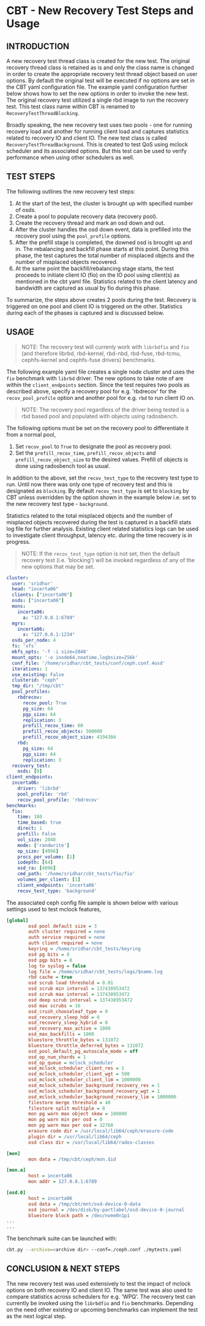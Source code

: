 # CBT - New Recovery Test Steps and Usage

## INTRODUCTION
A new recovery test thread class is created for the new test. The original recovery thread class is retained as is and only the class name is changed in order to create the appropriate recovery test thread object based on user options. By default the original test will be executed if no options are set in the CBT yaml configuration file. The example yaml configuration further below shows how to set the new options in order to invoke the new test. The original recovery test utilized a single rbd image to run the recovery test. This test class name within CBT is renamed to `RecoveryTestThreadBlocking`.

Broadly speaking, the new recovery test uses two pools - one for running recovery load and another for running client load and captures statistics related to recovery IO and client IO. The new test class is called `RecoveryTestThreadBackground`. This is created to test QoS using mclock scheduler and its associated options. But this test can be used to verify performance when using other schedulers as well.

## TEST STEPS

The following outlines the new recovery test steps:

 1. At the start of the test, the cluster is brought up with specified number of osds.
 2. Create a pool to populate recovery data (recovery pool).
 3. Create the recovery thread and mark an osd down and out.
 4. After the cluster handles the osd down event, data is prefilled into the recovery pool using the `pool_profile` options.
 5. After the prefill stage is completed, the downed osd is brought up and in. The rebalancing and backfill phase starts at this point. During this phase, the test captures the total number of misplaced objects and the number of misplaced objects recovered.
 6. At the same point the backfill/rebalancing stage starts, the test proceeds to initiate client IO (fio) on the IO pool using client(s) as mentioned in the cbt yaml file. Statistics related to the client latency and bandwidth are captured as usual by fio during this phase.

To summarize, the steps above creates 2 pools during the test. Recovery is triggered on one pool and client IO is triggered on the other. Statistics during each of the phases is captured and is discussed below.

## USAGE

> NOTE: The recovery test will currenly work with `librbdfio` and `fio` (and therefore librbd, rbd-kernel, rbd-nbd, rbd-fuse, rbd-tcmu, cephfs-kernel and cephfs-fuse drivers) benchmarks.

The following example yaml file creates a single node cluster and uses the `fio` benchmark with `librbd` driver. The new options to take note of are within the `client_endpoints` section. Since the test requires two pools as described above, specify a recovery pool for e.g. 'rbdrecov' for the `recov_pool_profile` option and another pool for e.g. `rbd` to run client IO on.

> NOTE: The recovery pool regardless of the driver being tested is a rbd based pool and populated with objects using radosbench.

The following options must be set on the recovery pool to differentiate it from a normal pool,
1. Set `recov_pool` to `True` to designate the pool as recovery pool.
2. Set the `prefill_recov_time`, `prefill_recov_objects` and `prefill_recov_object_size` to the desired values. Prefill of objects is done using radosbench tool as usual.

In addition to the above, set the `recov_test_type` to the recovery test type to run. Until now there was only one type of recovery test and this is designated as `blocking`. By default `recov_test_type` is set to `blocking` by CBT unless overridden by the option shown in the example below i.e. set to the new recovery test type - `background`.

Statistics related to the total misplaced objects and the number of misplaced objects recovered during the test is captured in a backfill stats log file for further analysis. Existing client related statistics logs can be used to investigate client throughput, latency etc. during the time recovery is in progress.

> NOTE: If the `recov_test_type` option is not set, then the default recovery test (i.e. 'blocking') will be invoked regardless of any of the new options that may be set.

```yaml
cluster:
  user: 'sridhar'
  head: "incerta06"
  clients: ["incerta06"]
  osds: ["incerta06"]
  mons:
    incerta06:
      a: "127.0.0.1:6789"
  mgrs:
    incerta06:
      x: "127.0.0.1:1234"
  osds_per_node: 4
  fs: 'xfs'
  mkfs_opts: '-f -i size=2048'
  mount_opts: '-o inode64,noatime,logbsize=256k'
  conf_file: '/home/sridhar/cbt_tests/conf/ceph.conf.4osd'
  iterations: 1
  use_existing: False
  clusterid: "ceph"
  tmp_dir: "/tmp/cbt"
  pool_profiles:
    rbdrecov:
      recov_pool: True
      pg_size: 64
      pgp_size: 64
      replication: 3
      prefill_recov_time: 60
      prefill_recov_objects: 500000
      prefill_recov_object_size: 4194304
    rbd:
      pg_size: 64
      pgp_size: 64
      replication: 3
  recovery_test:
    osds: [0]
client_endpoints:
  incerta06:
    driver: 'librbd'
    pool_profile: 'rbd'
    recov_pool_profile: 'rbdrecov'
benchmarks:
  fio:
    time: 180
    time_based: true
    direct: 1
    prefill: False
    vol_size: 2048
    mode: ['randwrite']
    op_size: [4096]
    procs_per_volume: [1]
    iodepth: [64]
    osd_ra: [4096]
    cmd_path: '/home/sridhar/cbt_tests/fio/fio'
    volumes_per_client: [1]
    client_endpoints: 'incerta06'
    recov_test_type: 'background'
```

The associated ceph config file sample is shown below with various settings used to test mclock features,

```ini
[global]
        osd pool default size = 3
        auth cluster required = none
        auth service required = none
        auth client required = none
        keyring = /home/sridhar/cbt_tests/keyring
        osd pg bits = 8
        osd pgp bits = 8
        log to syslog = false
        log file = /home/sridhar/cbt_tests/logs/$name.log
        rbd cache = true
        osd scrub load threshold = 0.01
        osd scrub min interval = 137438953472
        osd scrub max interval = 137438953472
        osd deep scrub interval = 137438953472
        osd max scrubs = 16
        osd_crush_chooseleaf_type = 0
        osd_recovery_sleep_hdd = 0
        osd_recovery_sleep_hybrid = 0
        osd_recovery_max_active = 1000
        osd_max_backfills = 1000
        bluestore_throttle_bytes = 131072
        bluestore_throttle_deferred_bytes = 131072
        osd_pool_default_pg_autoscale_mode = off
        osd_op_num_shards = 1
        osd_op_queue = mclock_scheduler
        osd_mclock_scheduler_client_res = 1
        osd_mclock_scheduler_client_wgt = 500
        osd_mclock_scheduler_client_lim = 1000000
        osd_mclock_scheduler_background_recovery_res = 1
        osd_mclock_scheduler_background_recovery_wgt = 1
        osd_mclock_scheduler_background_recovery_lim = 1000000
        filestore merge threshold = 40
        filestore split multiple = 8
        mon pg warn max object skew = 100000
        mon pg warn min per osd = 0
        mon pg warn max per osd = 32768
        erasure code dir = /usr/local/lib64/ceph/erasure-code
        plugin dir = /usr/local/lib64/ceph
        osd class dir = /usr/local/lib64/rados-classes

[mon]
        mon data = /tmp/cbt/ceph/mon.$id

[mon.a]
        host = incerta06
        mon addr = 127.0.0.1:6789

[osd.0]
        host = incerta06
        osd data = /tmp/cbt/mnt/osd-device-0-data
        osd journal = /dev/disk/by-partlabel/osd-device-0-journal
        bluestore block path = /dev/nvme0n1p1
...
...
```

The benchmark suite can be launched with:

```bash
cbt.py --archive=<archive dir> --conf=./ceph.conf ./mytests.yaml
```

## CONCLUSION & NEXT STEPS

The new recovery test was used extensively to test the impact of mclock options on both recovery IO and client IO. The same test was also used to compare statistics across schedulers for e.g. 'WPQ'. The recovery test can currently be invoked using the `librbdfio` and `fio` benchmarks. Depending on the need other existing or upcoming  benchmarks can implement the test as the next logical step.


